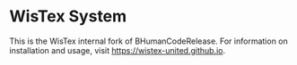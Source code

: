 # WisTex System

This is the WisTex internal fork of BHumanCodeRelease. For information on installation and usage, visit https://wistex-united.github.io.